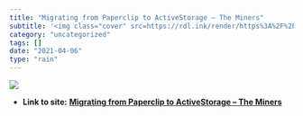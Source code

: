 ```yaml
---
title: "Migrating from Paperclip to ActiveStorage – The Miners"
subtitle: '<img class="cover" src=https://rdl.ink/render/https%3A%2F%2Fblog.codeminer42.com%2Fmigrating-from-pa...'
category: "uncategorized"
tags: []
date: "2021-04-06"
type: "rain"
---
```

<img class="cover" src=https://rdl.ink/render/https%3A%2F%2Fblog.codeminer42.com%2Fmigrating-from-paperclip-to-activestorage-b37ef187fb17>


* **Link to site:** **[Migrating from Paperclip to ActiveStorage – The Miners](https://blog.codeminer42.com/migrating-from-paperclip-to-activestorage-b37ef187fb17)**